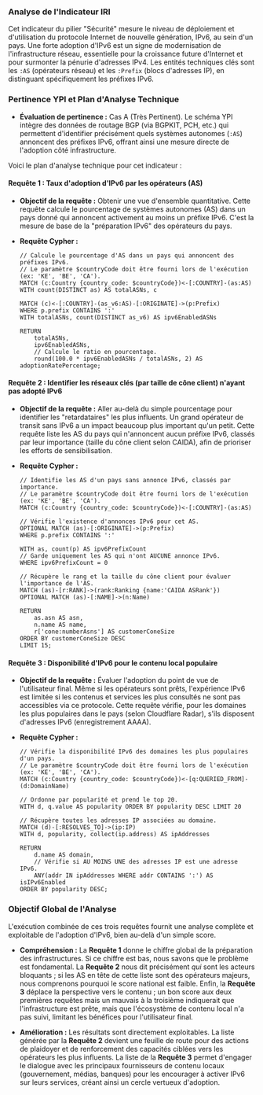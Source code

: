 ### Analyse de l'Indicateur IRI

Cet indicateur du pilier "Sécurité" mesure le niveau de déploiement et d'utilisation du protocole Internet de nouvelle génération, IPv6, au sein d'un pays. Une forte adoption d'IPv6 est un signe de modernisation de l'infrastructure réseau, essentielle pour la croissance future d'Internet et pour surmonter la pénurie d'adresses IPv4. Les entités techniques clés sont les `:AS` (opérateurs réseau) et les `:Prefix` (blocs d'adresses IP), en distinguant spécifiquement les préfixes IPv6.

### Pertinence YPI et Plan d'Analyse Technique

* **Évaluation de pertinence :** Cas A (Très Pertinent). Le schéma YPI intègre des données de routage BGP (via BGPKIT, PCH, etc.) qui permettent d'identifier précisément quels systèmes autonomes (`:AS`) annoncent des préfixes IPv6, offrant ainsi une mesure directe de l'adoption côté infrastructure.

Voici le plan d'analyse technique pour cet indicateur :

#### Requête 1 : Taux d'adoption d'IPv6 par les opérateurs (AS)

* **Objectif de la requête :** Obtenir une vue d'ensemble quantitative. Cette requête calcule le pourcentage de systèmes autonomes (AS) dans un pays donné qui annoncent activement au moins un préfixe IPv6. C'est la mesure de base de la "préparation IPv6" des opérateurs du pays.

* **Requête Cypher :**
    ```cypher
    // Calcule le pourcentage d'AS dans un pays qui annoncent des préfixes IPv6.
    // Le paramètre $countryCode doit être fourni lors de l'exécution (ex: 'KE', 'BE', 'CA').
    MATCH (c:Country {country_code: $countryCode})<-[:COUNTRY]-(as:AS)
    WITH count(DISTINCT as) AS totalASNs, c

    MATCH (c)<-[:COUNTRY]-(as_v6:AS)-[:ORIGINATE]->(p:Prefix)
    WHERE p.prefix CONTAINS ':'
    WITH totalASNs, count(DISTINCT as_v6) AS ipv6EnabledASNs

    RETURN
        totalASNs,
        ipv6EnabledASNs,
        // Calcule le ratio en pourcentage.
        round(100.0 * ipv6EnabledASNs / totalASNs, 2) AS adoptionRatePercentage;
    ```

#### Requête 2 : Identifier les réseaux clés (par taille de cône client) n'ayant pas adopté IPv6

* **Objectif de la requête :** Aller au-delà du simple pourcentage pour identifier les "retardataires" les plus influents. Un grand opérateur de transit sans IPv6 a un impact beaucoup plus important qu'un petit. Cette requête liste les AS du pays qui n'annoncent aucun préfixe IPv6, classés par leur importance (taille du cône client selon CAIDA), afin de prioriser les efforts de sensibilisation.

* **Requête Cypher :**
    ```cypher
    // Identifie les AS d'un pays sans annonce IPv6, classés par importance.
    // Le paramètre $countryCode doit être fourni lors de l'exécution (ex: 'KE', 'BE', 'CA').
    MATCH (c:Country {country_code: $countryCode})<-[:COUNTRY]-(as:AS)

    // Vérifie l'existence d'annonces IPv6 pour cet AS.
    OPTIONAL MATCH (as)-[:ORIGINATE]->(p:Prefix)
    WHERE p.prefix CONTAINS ':'
    
    WITH as, count(p) AS ipv6PrefixCount
    // Garde uniquement les AS qui n'ont AUCUNE annonce IPv6.
    WHERE ipv6PrefixCount = 0

    // Récupère le rang et la taille du cône client pour évaluer l'importance de l'AS.
    MATCH (as)-[r:RANK]->(rank:Ranking {name:'CAIDA ASRank'})
    OPTIONAL MATCH (as)-[:NAME]->(n:Name)

    RETURN
        as.asn AS asn,
        n.name AS name,
        r['cone:numberAsns'] AS customerConeSize
    ORDER BY customerConeSize DESC
    LIMIT 15;
    ```

#### Requête 3 : Disponibilité d'IPv6 pour le contenu local populaire

* **Objectif de la requête :** Évaluer l'adoption du point de vue de l'utilisateur final. Même si les opérateurs sont prêts, l'expérience IPv6 est limitée si les contenus et services les plus consultés ne sont pas accessibles via ce protocole. Cette requête vérifie, pour les domaines les plus populaires dans le pays (selon Cloudflare Radar), s'ils disposent d'adresses IPv6 (enregistrement AAAA).

* **Requête Cypher :**
    ```cypher
    // Vérifie la disponibilité IPv6 des domaines les plus populaires d'un pays.
    // Le paramètre $countryCode doit être fourni lors de l'exécution (ex: 'KE', 'BE', 'CA').
    MATCH (c:Country {country_code: $countryCode})<-[q:QUERIED_FROM]-(d:DomainName)

    // Ordonne par popularité et prend le top 20.
    WITH d, q.value AS popularity ORDER BY popularity DESC LIMIT 20
    
    // Récupère toutes les adresses IP associées au domaine.
    MATCH (d)-[:RESOLVES_TO]->(ip:IP)
    WITH d, popularity, collect(ip.address) AS ipAddresses

    RETURN
        d.name AS domain,
        // Vérifie si AU MOINS UNE des adresses IP est une adresse IPv6.
        ANY(addr IN ipAddresses WHERE addr CONTAINS ':') AS isIPv6Enabled
    ORDER BY popularity DESC;
    ```

### Objectif Global de l'Analyse

L'exécution combinée de ces trois requêtes fournit une analyse complète et exploitable de l'adoption d'IPv6, bien au-delà d'un simple score.

* **Compréhension :** La **Requête 1** donne le chiffre global de la préparation des infrastructures. Si ce chiffre est bas, nous savons que le problème est fondamental. La **Requête 2** nous dit précisément *qui* sont les acteurs bloquants ; si les AS en tête de cette liste sont des opérateurs majeurs, nous comprenons pourquoi le score national est faible. Enfin, la **Requête 3** déplace la perspective vers le contenu ; un bon score aux deux premières requêtes mais un mauvais à la troisième indiquerait que l'infrastructure est prête, mais que l'écosystème de contenu local n'a pas suivi, limitant les bénéfices pour l'utilisateur final.

* **Amélioration :** Les résultats sont directement exploitables. La liste générée par la **Requête 2** devient une feuille de route pour des actions de plaidoyer et de renforcement des capacités ciblées vers les opérateurs les plus influents. La liste de la **Requête 3** permet d'engager le dialogue avec les principaux fournisseurs de contenu locaux (gouvernement, médias, banques) pour les encourager à activer IPv6 sur leurs services, créant ainsi un cercle vertueux d'adoption.